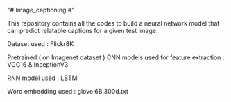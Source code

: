 "# Image_captioning #"

This repository contains all the codes to build a neural network model that can predict relatable captions for a given test image.

Dataset used : Flickr8K

Pretrained ( on Imagenet dataset ) CNN models used for feature extraction :  VGG16 & InceptionV3

RNN model used : LSTM

Word embedding used : glove.6B.300d.txt
